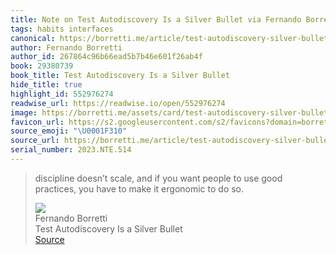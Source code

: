 ```yaml
---
title: Note on Test Autodiscovery Is a Silver Bullet via Fernando Borretti
tags: habits interfaces
canonical: https://borretti.me/article/test-autodiscovery-silver-bullet
author: Fernando Borretti
author_id: 267864c96b66ead5b7b46e601f26ab4f
book: 29380739
book_title: Test Autodiscovery Is a Silver Bullet
hide_title: true
highlight_id: 552976274
readwise_url: https://readwise.io/open/552976274
image: https://borretti.me/assets/card/test-autodiscovery-silver-bullet.jpg
favicon_url: https://s2.googleusercontent.com/s2/favicons?domain=borretti.me
source_emoji: "\U0001F310"
source_url: https://borretti.me/article/test-autodiscovery-silver-bullet#:~:text=discipline%20doesn%E2%80%99t%20scale%2C,to%20do%20so.
serial_number: 2023.NTE.514
---
```

> discipline doesn’t scale, and if you want people to use good practices, you have to make it ergonomic to do so.
> <div class="quoteback-footer"><div class="quoteback-avatar"><img class="mini-favicon" src="https://s2.googleusercontent.com/s2/favicons?domain=borretti.me"></div><div class="quoteback-metadata"><div class="metadata-inner"><span style="display:none">FROM:</span><div aria-label="Fernando Borretti" class="quoteback-author"> Fernando Borretti</div><div aria-label="Test Autodiscovery Is a Silver Bullet" class="quoteback-title"> Test Autodiscovery Is a Silver Bullet</div></div></div><div class="quoteback-backlink"><a target="_blank" aria-label="go to the full text of this quotation" rel="noopener" href="https://borretti.me/article/test-autodiscovery-silver-bullet#:~:text=discipline%20doesn%E2%80%99t%20scale%2C,to%20do%20so." class="quoteback-arrow"> Source</a></div></div>